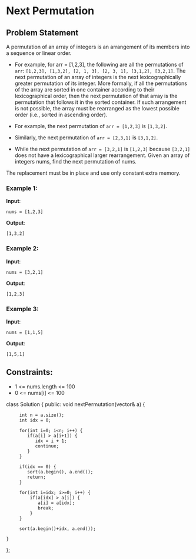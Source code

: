 # Next Permutation

## Problem Statement
A permutation of an array of integers is an arrangement of its members into a sequence or linear order.

- For example, for arr = [1,2,3], the following are all the permutations of ```arr```: ```[1,2,3], [1,3,2], [2, 1, 3], [2, 3, 1], [3,1,2], [3,2,1]```.
The next permutation of an array of integers is the next lexicographically greater permutation of its integer. More formally, if all the permutations of the array are sorted in one container according to their lexicographical order, then the next permutation of that array is the permutation that follows it in the sorted container. If such arrangement is not possible, the array must be rearranged as the lowest possible order (i.e., sorted in ascending order).

- For example, the next permutation of ```arr = [1,2,3]``` is ```[1,3,2]```.
- Similarly, the next permutation of ```arr = [2,3,1]``` is ```[3,1,2]```.
- While the next permutation of ```arr = [3,2,1]``` is ```[1,2,3]``` because ```[3,2,1]``` does not have a lexicographical larger rearrangement.
Given an array of integers nums, find the next permutation of nums.

The replacement must be in place and use only constant extra memory.

### Example 1:

**Input**:   
```
nums = [1,2,3]
```  
**Output**:  
```
[1,3,2]
```  
### Example 2:

**Input**:  
```
nums = [3,2,1]
```  
**Output**:  
```
[1,2,3]
```  

### Example 3:

**Input**:  
```
nums = [1,1,5]
```  
**Output**:  
```
[1,5,1] 
```

## Constraints:
- 1 <= nums.length <= 100
- 0 <= nums[i] <= 100                           


class Solution {
public:
    void nextPermutation(vector<int>& a) {

         int n = a.size();
         int idx = 0;

         for(int i=0; i<n; i++) {
            if(a[i] > a[i+1]) {
               idx = i + 1;
               continue;
            }
         }

         if(idx == 0) {
            sort(a.begin(), a.end());
            return;
         }

         for(int i=idx; i>=0; i++) {
             if(a[idx] > a[i]) {
                a[i] = a[idx];
                break;
             }
         }
         
         sort(a.begin()+idx, a.end());

    }
};



